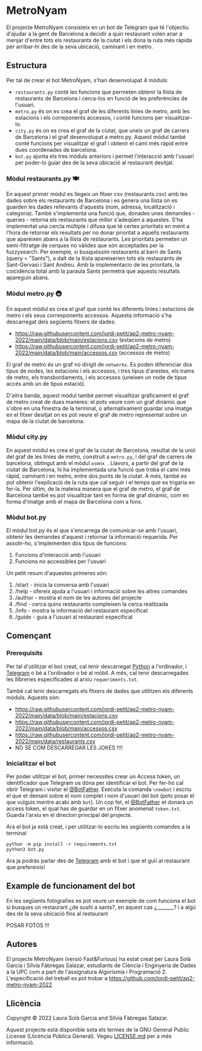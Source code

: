 # MetroNyam
El projecte MetroNyam consisteix en un bot de Telegram que té l'objectiu d'ajudar a la gent de Barcelona a decidir a quin restaurant volen anar a menjar d'entre tots els restaurants de la ciutat i els dona la ruta més ràpida per arribar-hi des de la seva ubicació, caminant i en metro. 

## Estructura
Per tal de crear el bot MetroNyam, s'han desenvolupat 4 mòduls:
- `restaurants.py` conté les funcions que permeten obtenir la llista de restaurants de Barcelona i cerca-los en funció de les preferències de l'usuari.
- `metro.py` és on es crea el graf de les diferents línies de metro, amb les estacions i els correponents accessos, i conté funcions per visualitzar-lo.
- `city.py` és on es crea el graf de la ciutat, que uneix un graf de carrers de Barcelona i el graf desenvolupat a metro.py. Aquest mòdul també conté funcions per visualitzar el graf i obtenir el camí més ràpid entre dues coordenades de barcelona.
- `bot.py` ajunta els tres mòduls anteriors i permet l'interacció amb l'usuari per poder-lo guiar des de la seva ubicació al restaurant desitjat.

### Mòdul restaurants.py 🍽️
En aquest primer mòdul es llegeix un fitxer csv (restaurants.csv) amb les dades sobre els restaurants de Barcelona i es genera una llista on es guarden les dades rellevants d'aquests (nom, adressa, localització i categoria). També s'implementa una funció que, donades unes demandes - queries - retorna els restaurants que millor s'adeqüen a aquestes. S'ha implementat una cercla múltiple i difusa que té certes prioritats en ment a l'hora de retornar els resultats per no donar prioritat a aquells restaurants que apareixen abans a la llista de restaurants. Les prioritats permeten un semi-filtratge de cerques  no vàlides que són acceptades per la fuzzysearch. Per exemple, si busquéssim restaurants al barri de Sants (query = "Sants"), a dalt de la llista apareixerien tots els restaurants de Sant-Gervasi i Sant Andreu. Amb la implementacio de les prioritats, la coicidència total amb la paraula Sants permetrà que aquests resultats apareguin abans.

### Mòdul metro.py 🚇
En aquest mòdul es crea el graf que conté les diferents línies i estacions de metro i els seus corresponents accessos. Aquesta informació s'ha descarregat dels següents fitxers de dades:
- https://raw.githubusercontent.com/jordi-petit/ap2-metro-nyam-2022/main/data/blob/main/estacions.csv (estacions de metro)
- https://raw.githubusercontent.com/jordi-petit/ap2-metro-nyam-2022/main/data/blob/main/accessos.csv (accessos de metro)

El graf de metro és un graf no dirigit de `networkx`. Es poden diferenciar dos tipus de nodes, les estacions i els accessos, i tres tipus d'arestes, els trams de metro, els transbordaments, i els accessos (uneixen un node de tipus accés amb un de tipus estació). 

D'altra banda, aquest mòdul també permet visualitzar gràficament el graf de metro creat de dues maneres: el pots veure com un graf dinàmic que s'obre en una finestra de la terminal, o alternativament guardar una imatge en el fitxer desitjat on es pot veure el graf de metro representat sobre un mapa de la ciutat de barcelona.


### Mòdul city.py
En aquest mòdul es crea el graf de la ciutat de Barcelona, resultat de la unió del graf de les línies de metro, construit a `metro.py`, i del graf de carrers de barcelona, obtingut amb el mòdul `osmnx `. 
Llavors, a partir del graf de la ciutat de Barcelona, hi ha implementada una funció que troba el camí més ràpid, caminant i en metro, entre dos punts de la ciutat. A més, també es pot obtenir l'expilcació de la ruta que cal seguir i el temps que es trigaria en fer-la.
Per últim, de la mateixa manera que el graf de metro, el graf de Barcelona també es pot visualitzar tant en forma de graf dinàmic, com en forma  d'imatge amb el mapa de Barcelona com a fons.

### Mòdul bot.py
El mòdul bot.py és el que s'encarrega de comunicar-se amb l'usuari, obtenir les demandes d'aquest i retornar la informació requerida. Per assolir-ho, s'implementen dos tipus de funcions: 
1. Funcions d'interacció amb l'usuari
2. Funcions no accessibles per l'usuari

Un petit resum d'aquestes primeres són: 
1. /start - inicia la conversa amb l'usuari
2. /help - ofereix ajuda a l'usuari i informació sobre les altres comandes
3. /author - mostra el nom de les autores del projecte
4. /find - cerca quins restaurants compleixen la cerca realitzada
5. /info - mostra la informació del restaurant especificat
6. /guide - guia a l'usuari al restaurant especificat

## Començant

### Prerequisits
Per tal d'utilitzar el bot creat, cal tenir descarregat [Python](https://www.python.org/) a l'ordinador, i [Telegram](https://telegram.org/) o bé a l'ordinador o bé al mòbil. A més, cal tenir descarregades les llibreries especificades al arxiu `requeriments.txt`.

També cal tenir descarregats els fitxers de dades que utilitzen els diferents mòduls. Aquests són:
- https://raw.githubusercontent.com/jordi-petit/ap2-metro-nyam-2022/main/data/blob/main/estacions.csv
- https://raw.githubusercontent.com/jordi-petit/ap2-metro-nyam-2022/main/data/blob/main/accessos.csv
- https://raw.githubusercontent.com/jordi-petit/ap2-metro-nyam-2022/main/data/restaurants.csv
- NO SE COM DESCARREGAR LES JOKES !!!!



### Inicialitzar el bot
Per poder utilitzar el bot, primer necessites crear un Access token, un identificador que Telegram us dóna per identificar el bot. Per fer-ho cal obrir Telegram i visitar el [@BotFather](https://telegram.me/botfather). Executa la comanda `\newbot` i escriu el que et demani sobre el nom complet i nom d'usuari del bot (pots posar el que vulguis mentre acabi amb `bot`). Un cop fet, el [@BotFather](https://telegram.me/botfather) et donarà un access token, el qual has de guardar en un fitxer anomenat `token.txt`. Guarda l'arxiu en el directori principal del projecte. 

Ara el bot ja està creat, i per utilitzar-lo escriu les següents comandes a la terminal
``` 
python -m pip install -r requirements.txt
python3 bot.py 
```
Ara ja podràs parlar des de [Telegram](https://telegram.org/) amb el bot i que et guiï al restaurant que prefereixis!


## Example de funcionament del bot

En les següents fotografies es pot veure un exemple de com funciona el bot si busques un restaurant ¿de sushi a sants?, en aquest cas ¿_______? i a algú des de la seva ubicació fins al restaurant

POSAR FOTOS !!!


## Autores
El projecte MetroNyam (versió Fast&Furious) ha estat creat per Laura Solà Garcia i Sílvia Fàbregas Salazar, estudiants de Ciència i Enginyeria de Dades a la UPC com a part de l'assignatura Algorísmia i Programació 2. L'especificació del treball es pot trobar a https://github.com/jordi-petit/ap2-metro-nyam-2022

## Llicència
Copyright © 2022 Laura Solà Garcia and Sílvia Fàbregas Salazar.

Aquest projecte està disponible sota els termes de la GNU General Public License (Llicència Pública General). Vegeu [LICENSE.md](LICENSE.md) per a més informació.
